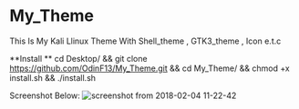 # My_Theme
This Is My Kali  Llinux Theme With Shell_theme , GTK3_theme , Icon e.t.c


**Install **
cd Desktop/ && git clone https://github.com/OdinF13/My_Theme.git && cd My_Theme/ && chmod +x install.sh && ./install.sh


Screenshot Below:
![screenshot from 2018-02-04 11-22-42](https://user-images.githubusercontent.com/36133617/35781422-d49fe9fe-09e1-11e8-860f-e6765b669d78.png)
